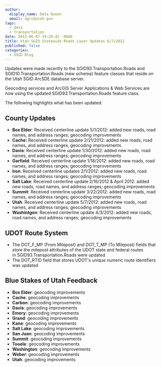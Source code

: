```yaml
---
author:
  display_name: Data Queen
  email: agrc@utah.gov
tags:
  - data
  - transportation
date: 2012-06-07 19:20:41 -0600
title: Utah SGID Statewide Roads Layer Updates 6/7/2012
published: false
categories:
  - SGID Blog
---
```


Updates were made recently to the SGID93.Transportation.Roads and SGID10.Transportation.Roads (new schema) feature classes that reside on the Utah SGID ArcSDE database server.

Geocoding services and ArcGIS Server Applications &amp; Web Services are now using the updated SGID93.Transportation.Roads feature class.

The following highlights what has been updated:

## County Updates

- **Box Elder**: Received centerline update 5/1/2012: added new roads, road names, and address ranges; geocoding improvements
- **Cache:** Received centerline update 2/21/2012: added new roads, road names, and address ranges; geocoding improvements
- **Davis**: Received centerline update 1/30/2012: added new roads, road names, and address ranges; geocoding improvements
- **Garfield**: Received centerline update 1/18/2012: added new roads, road names, and address ranges; geocoding improvements
- **Iron**: Received centerline updates 2/1/2012: added new roads, road names, and address ranges; geocoding improvements
- **Salt Lake**: Received centerline update 2/16/2012 &amp; April 2012: added new roads, road names, and address ranges; geocoding improvements
- **Summit**: Received centerline update 3/22/2012: added new roads, road names, and address ranges; geocoding improvements
- **Utah**: Received centerline update 5/7/2012: added new roads, road names, and address ranges; geocoding improvements
- **Washintgon**: Received centerline update 4/3/2012: added new roads, road names, and address ranges; geocoding improvements

## UDOT Route System

- The DOT_F_MP (From Milepost) and DOT_T_MP (To Milepost) fields that store the milepost attributes of the UDOT state and federal routes in SGID93.Transportation.Roads were updated
- The DOT_RTID field that stores UDOT's unique numeric route identifiers was updated

## Blue Stakes of Utah Feedback

- **Box Elder**: geocoding improvements
- **Cache**: geocoding improvements
- **Carbon**: geocoding improvements
- **Davis**: geocoding improvements
- **Emery**: geocoding improvements
- **Grand**: geocoding improvements
- **Kane**: geocoding improvements
- **Salt Lake**: geocoding improvements
- **San Juan**: geocoding improvements
- **Summit**: geocoding improvements
- **Tooele**: geocoding improvements
- **Washington**: geocoding improvements
- **Weber**: geocoding improvements
- **Utah**: geocoding improvements
